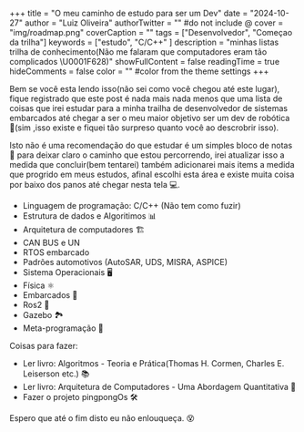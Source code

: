 +++
title = "O meu caminho de estudo para ser um Dev"
date = "2024-10-27"
author = "Luiz Oliveira"
authorTwitter = "" #do not include @
cover = "img/roadmap.png"
coverCaption = ""
tags = ["Desenvolvedor", "Começao da trilha"]
keywords = ["estudo", "C/C++" ]
description = "minhas listas trilha de conhecimento(Não me falaram que computadores eram tão complicados \U0001F628)"
showFullContent = false
readingTime = true
hideComments = false
color = "" #color from the theme settings
+++

Bem se você esta lendo isso(não sei como você chegou até este lugar), fique registrado que este post é nada mais nada menos que uma lista de coisas que irei estudar para a minha trailha de desenvolvedor de sistemas embarcados até chegar a ser o meu maior objetivo ser um dev de robótica 🤖(sim ,isso existe e fiquei tão surpreso quanto você ao descrobrir isso).

Isto não é uma recomendação do que estudar é um simples bloco de notas 📝 para deixar claro o caminho que estou percorrendo, irei atualizar isso a medida que concluir(bem tentarei) também adicionarei mais items a medida que progrido em meus estudos, afinal escolhi esta área e existe muita coisa por baixo dos panos até chegar nesta tela 💻.

- Linguagem de programação: C/C++ (Não tem como fuzir)
- Estrutura de dados e Algoritimos 📊
- Arquitetura de computadores 🏗️
- CAN BUS e UN
- RTOS embarcado
- Padrões automotivos (AutoSAR, UDS, MISRA, ASPICE)
- Sistema Operacionais 🖥️
- Física ⚛️
- Embarcados 🔌
- Ros2 🚀
- Gazebo 🏞️
- Meta-programação 🧩

Coisas para fazer:
- Ler livro: Algoritmos - Teoria e Prática(Thomas H. Cormen,  Charles E. Leiserson etc.) 📚
- Ler livro: Arquitetura de Computadores - Uma Abordagem Quantitativa 📖
- Fazer o projeto pingpongOs 🛠️



Espero que até o fim disto eu não enlouqueça. 😵

